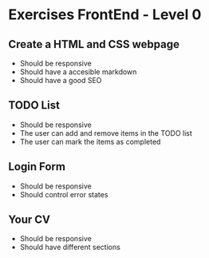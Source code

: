 # Exercises FrontEnd - Level 0

## Create a HTML and CSS webpage
- Should be responsive
- Should have a accesible markdown
- Should have a good SEO

## TODO List
- Should be responsive
- The user can add and remove items in the TODO list
- The user can mark the items as completed

## Login Form
- Should be responsive
- Should control error states

## Your CV
- Should be responsive
- Should have different sections
